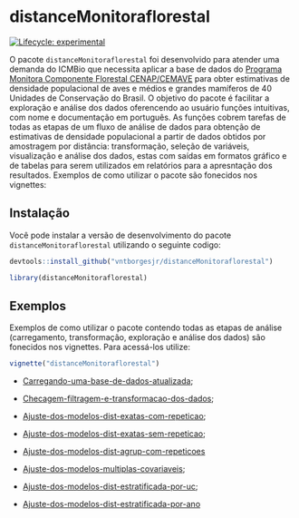 
# distanceMonitoraflorestal

<!-- badges: start -->
[![Lifecycle: experimental](https://img.shields.io/badge/lifecycle-experimental-orange.svg)](https://lifecycle.r-lib.org/articles/stages.html#experimental)
<!-- badges: end -->

O pacote `distanceMonitoraflorestal` foi desenvolvido para atender uma demanda do ICMBio que necessita aplicar a base de dados do [Programa Monitora Componente Florestal CENAP/CEMAVE](https://www.gov.br/icmbio/pt-br/assuntos/monitoramento) para obter estimativas de densidade populacional de aves e médios e grandes mamíferos de 40 Unidades de Conservação do Brasil. O objetivo do pacote é facilitar a exploração e análise dos dados oferencendo ao usuário funções intuitivas, com nome e documentação em português. As funções cobrem tarefas de todas as etapas de um fluxo de análise de dados para obtenção de estimativas de densidade populacional a partir de dados obtidos por amostragem por distância: transformação, seleção de variáveis, visualização e análise dos dados, estas com saídas em formatos gráfico e de tabelas para serem utilizados em relatórios para a apresntação dos resultados. Exemplos de como utilizar o pacote são fonecidos nos vignettes:

## Instalação

Você pode instalar a versão de desenvolvimento do pacote `distanceMonitoraflorestal` utilizando o seguinte codigo:

``` r
devtools::install_github("vntborgesjr/distanceMonitoraflorestal")

library(distanceMonitoraflorestal)
```

## Exemplos

Exemplos de como utilizar o pacote contendo todas as etapas de análise (carregamento, transformação, exploração e análise dos dados) são fonecidos nos vignettes. Para acessá-los utilize:

``` r
vignette("distanceMonitoraflorestal")
```

- [Carregando-uma-base-de-dados-atualizada](doc/Carregando-uma-base-de-dados-atualizada.html);

- [Checagem-filtragem-e-transformacao-dos-dados](doc/Checagem-filtragem-e-transformacao-dos-dados.html);

- [Ajuste-dos-modelos-dist-exatas-com-repeticao](doc/Ajuste-dos-modelos-dist-exatas-com-repeticao.html);

- [Ajuste-dos-modelos-dist-exatas-sem-repeticao](doc/Ajuste-dos-modelos-dist-exatas-sem-repeticao.html);

- [Ajuste-dos-modelos-dist-agrup-com-repeticoes](doc/Ajuste-dos-modelos-dist-agrup-com-repeticoes.html)

- [Ajuste-dos-modelos-multiplas-covariaveis](doc/Ajuste-dos-modelos-multiplas-covariaveis.html);

- [Ajuste-dos-modelos-dist-estratificada-por-uc](doc/Ajuste-dos-modelos-dist-estratificada-por-uc.html);

- [Ajuste-dos-modelos-dist-estratificada-por-ano](doc/Ajuste-dos-modelos-dist-estratificada-por-ano.html)
